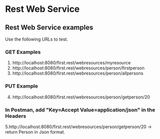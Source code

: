 # Rest Web Service
## Rest Web Service examples
Use the following URLs to test.

### GET Examples
1. http://localhost:8080/first.rest/webresources/myresource
2. http://localhost:8080/first.rest/webresources/person/firstperson
3. http://localhost:8080/first.rest/webresources/person/allpersons
### PUT Example
4. http://localhost:8080/first.rest/webresources/person/getperson/20
### In Postman, add "Key=Accept Value=application/json" in the Headers
5.http://localhost:8080/first.rest/webresources/person/getperson/20  -> return Person in Json format.
